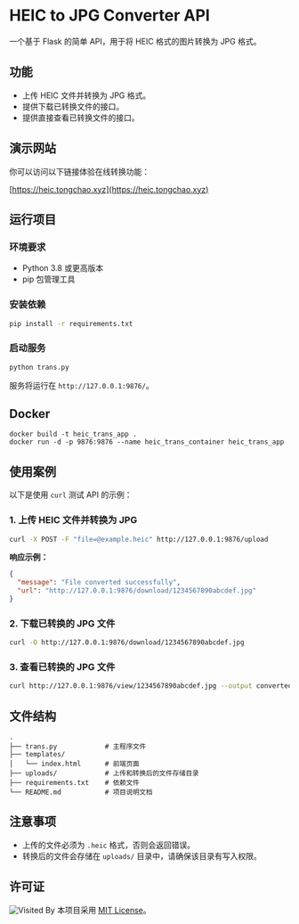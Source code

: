 # HEIC to JPG Converter API

一个基于 Flask 的简单 API，用于将 HEIC 格式的图片转换为 JPG 格式。

## 功能

- 上传 HEIC 文件并转换为 JPG 格式。
- 提供下载已转换文件的接口。
- 提供直接查看已转换文件的接口。

## 演示网站

你可以访问以下链接体验在线转换功能：

[https://heic.tongchao.xyz](https://heic.tongchao.xyz)

## 运行项目

### 环境要求

- Python 3.8 或更高版本
- pip 包管理工具

### 安装依赖

```bash
pip install -r requirements.txt
```

### 启动服务

```bash
python trans.py
```

服务将运行在 `http://127.0.0.1:9876/`。

## Docker

```
docker build -t heic_trans_app .
docker run -d -p 9876:9876 --name heic_trans_container heic_trans_app
```

## 使用案例

以下是使用 `curl` 测试 API 的示例：

### 1. 上传 HEIC 文件并转换为 JPG

```bash
curl -X POST -F "file=@example.heic" http://127.0.0.1:9876/upload
```

**响应示例：**

```json
{
  "message": "File converted successfully",
  "url": "http://127.0.0.1:9876/download/1234567890abcdef.jpg"
}
```

### 2. 下载已转换的 JPG 文件

```bash
curl -O http://127.0.0.1:9876/download/1234567890abcdef.jpg
```

### 3. 查看已转换的 JPG 文件

```bash
curl http://127.0.0.1:9876/view/1234567890abcdef.jpg --output converted.jpg
```

## 文件结构

```
.
├── trans.py            # 主程序文件
├── templates/
│   └── index.html      # 前端页面
├── uploads/            # 上传和转换后的文件存储目录
├── requirements.txt    # 依赖文件
└── README.md           # 项目说明文档
```

## 注意事项

- 上传的文件必须为 `.heic` 格式，否则会返回错误。
- 转换后的文件会存储在 `uploads/` 目录中，请确保该目录有写入权限。

## 许可证
![Visited By](https://count.easyulife.com/get/@heic_trans?theme=gelbooru)
本项目采用 [MIT License](LICENSE)。
